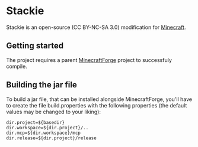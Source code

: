# Stackie

Stackie is an open-source (CC BY-NC-SA 3.0) modification for [Minecraft](http://www.minecraft.net/).

## Getting started

The project requires a parent [MinecraftForge](https://github.com/MinecraftForge/MinecraftForge) project to successfuly compile.

## Building the jar file

To build a jar file, that can be installed alongside MinecraftForge, you'll have to create the file build.properties with the following properties (the default values may be changed to your liking):

```
dir.project=${basedir}
dir.workspace=${dir.project}/..
dir.mcp=${dir.workspace}/mcp
dir.release=${dir.project}/release
```
